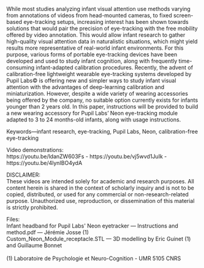 While most studies analyzing infant visual attention use methods varying from annotations of videos from head-mounted cameras, to fixed screen-based eye-tracking setups, increasing interest has been shown towards solutions that would pair the precision of eye-tracking with the free mobility offered by video annotation. This would allow infant research to gather high-quality visual attention data in naturalistic situations, which might yield results more representative of real-world infant environments. For this purpose, various forms of portable eye-tracking devices have been developed and used to study infant cognition, along with frequently time-consuming infant-adapted calibration procedures. Recently, the advent of calibration-free lightweight wearable eye-tracking systems developed by Pupil Labs© is offering new and simpler ways to study infant visual attention with the advantages of deep-learning calibration and miniaturization. However, despite a wide variety of wearing accessories being offered by the company, no suitable option currently exists for infants younger than 2 years old. In this paper, instructions will be provided to build a new wearing accessory for Pupil Labs’ Neon eye-tracking module adapted to 3 to 24 months-old infants, along with usage instructions.

Keywords—infant research, eye-tracking, Pupil Labs, Neon, calibration-free eye-tracking

<p>Video demonstrations:<br>
https://youtu.be/ldanZW603Fs - https://youtu.be/vj5wvd1JuIk - https://youtu.be/4lynIBO4ydA</p>
<p>DISCLAIMER:<br>
These videos are intended solely for academic and research purposes. All content herein is shared in the context of scholarly inquiry and is not to be copied, distributed, or used for any commercial or non-research-related purpose. Unauthorized use, reproduction, or dissemination of this material is strictly prohibited.</p>

<p>Files:<br>
Infant headband for Pupil Labs' Neon eyetracker — Instructions and method.pdf — Jérémie Josse (1)<br>
Custom_Neon_Module_receptacle.STL — 3D modelling by Eric Guinet (1) and Guillaume Bonnet<br>
<br>
(1) Laboratoire de Psychologie et Neuro-Cognition - UMR 5105 CNRS</p>
